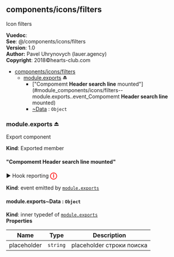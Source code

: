 <a name="module_components/icons/filters"></a>

## components/icons/filters
Icon filters

**Vuedoc**:   
**See**: @/components/icons/filters  
**Version**: 1.0  
**Author:** Pavel Uhrynovych (lauer.agency)  
**Copyright**: 2018©hearts-club.com  

* [components/icons/filters](#module_components/icons/filters)
    * [module.exports](#exp_module_components/icons/filters--module.exports) ⏏
        * ["Compomemt <strong>Header search line</strong> mounted"](#module_components/icons/filters--module.exports..event_Compomemt <strong>Header search line</strong> mounted)
        * [~Data](#module_components/icons/filters--module.exports..Data) : <code>Object</code>

<a name="exp_module_components/icons/filters--module.exports"></a>

### module.exports ⏏
Export component

**Kind**: Exported member  
<a name="module_components/icons/filters--module.exports..event_Compomemt <strong>Header search line</strong> mounted"></a>

#### "Compomemt <strong>Header search line</strong> mounted"
▶ Hook reporting<strong style="color:red; font-size: 18px;">ⓘ</strong>

**Kind**: event emitted by <code>[module.exports](#exp_module_components/icons/filters--module.exports)</code>  
<a name="module_components/icons/filters--module.exports..Data"></a>

#### module.exports~Data : <code>Object</code>
**Kind**: inner typedef of <code>[module.exports](#exp_module_components/icons/filters--module.exports)</code>  
**Properties**

| Name | Type | Description |
| --- | --- | --- |
| placeholder | <code>string</code> | placeholder строки поиска |

